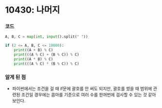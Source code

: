 # 10430: 나머지

### 코드

```python
A, B, C = map(int, input().split(" "))

if (2 <= A, B, C <= 10000):
    print((A + B) % C)
    print(((A % C) + (B % C)) % C)
    print((A * B) % C)
    print(((A % C) * (B % C)) % C)
```

### 알게 된 점

- 파이썬에서는 조건을 걸 때 if문에 괄호를 안 써도 되지만, 괄호를 썼을 때 범위에 관련된 조건일 경우에는 콤마를 기준으로 여러 수를 한꺼번에 검사할 수 있는 것 같아 보인다.
